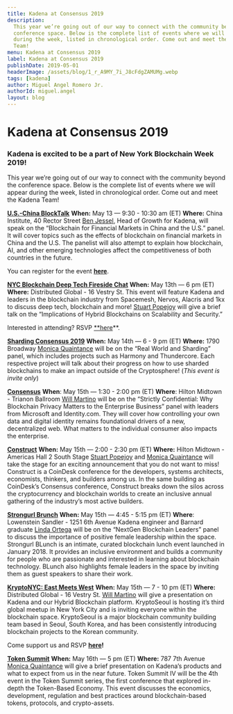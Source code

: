 ```yaml
---
title: Kadena at Consensus 2019
description:
  This year we’re going out of our way to connect with the community beyond the
  conference space. Below is the complete list of events where we will appear
  during the week, listed in chronological order. Come out and meet the Kadena
  Team!
menu: Kadena at Consensus 2019
label: Kadena at Consensus 2019
publishDate: 2019-05-01
headerImage: /assets/blog/1_r_A9MY_7i_J8cFdgZAMUMg.webp
tags: [kadena]
author: Miguel Angel Romero Jr.
authorId: miguel.angel
layout: blog
---
```


# Kadena at Consensus 2019

### Kadena is excited to be a part of New York Blockchain Week 2019!

This year we’re going out of our way to connect with the community beyond the
conference space. Below is the complete list of events where we will appear
during the week, listed in chronological order. Come out and meet the Kadena
Team!

**[U.S.-China BlockTalk](https://www.fintech4good.co/events-1/us-china-blocktalk)**
**When:** May 13 — 9:30 - 10:30 am (ET) **Where:** China Institute, 40 Rector
Street [Ben Jessel](http://twitter.com/benjessel), Head of Growth for Kadena,
will speak on the “Blockchain for Financial Markets in China and the U.S.”
panel. It will cover topics such as the effects of blockchain on financial
markets in China and the U.S. The panelist will also attempt to explain how
blockchain, AI, and other emerging technologies affect the competitiveness of
both countries in the future.

You can register for the event
**[here](https://www.fintech4good.co/events-1/us-china-blocktalk)**.

**[NYC Blockchain Deep Tech Fireside Chat](http://bit.ly/nycbfcKadena)**
**When:** May 13th — 6 pm (ET) **Where:** Distributed Global - 16 Vestry St.
This event will feature Kadena and leaders in the blockchain industry from
Spacemesh, Nervos, Alacris and 1kx to discuss deep tech, blockchain and more!
[Stuart Popejoy](https://twitter.com/sirlensalot) will give a brief talk on the
“Implications of Hybrid Blockchains on Scalability and Security.”

Interested in attending? RSVP [\*\*here](http://bit.ly/nycbfcKadena)\*\*.

**[Sharding Consensus 2019](https://www.eventbrite.com/e/sharding-consensus-2019-tickets-61205386960)**
**When:** May 14th — 6 - 9 pm (ET) **Where:** 1790 Broadway
[Monica Quaintance](http://twitter.com/quaintm) will be on the “Real World and
Sharding” panel, which includes projects such as Harmony and Thundercore. Each
respective project will talk about their progress on how to use sharded
blockchains to make an impact outside of the Cryptosphere! (_This event is
invite only_)

**[Consensus](https://www.coindesk.com/events/consensus-2019/agenda#agenda)**
**When**: May 15th — 1:30 - 2:00 pm (ET) **Where**: Hilton Midtown - Trianon
Ballroom [Will Martino](https://twitter.com/_wjmartino_) will be on the
“Strictly Confidential: Why Blockchain Privacy Matters to the Enterprise
Business” panel with leaders from Microsoft and Identity.com. They will cover
how controlling your own data and digital identity remains foundational drivers
of a new, decentralized web. What matters to the individual consumer also
impacts the enterprise.

**[Construct](https://www.coindesk.com/events/consensus-2019/construct)**
**When:** May 15th — 2:00 - 2:30 pm (ET) **Where:** Hilton Midtown - Americas
Hall 2 South Stage [Stuart Popejoy](http://twitter.com/sirlensalot) and
[Monica Quaintance](http://twitter.com/quaintm) will take the stage for an
exciting announcement that you do not want to miss! Construct is a CoinDesk
conference for the developers, systems architects, economists, thinkers, and
builders among us. In the same building as CoinDesk’s Consensus conference,
Construct breaks down the silos across the cryptocurrency and blockchain worlds
to create an inclusive annual gathering of the industry’s most active builders.

**[Strongurl Brunch](https://strongurl.splashthat.com/)** **When:** May 15th —
4:45 - 5:15 pm (ET) **Where**: Lowenstein Sandler - 1251 6th Avenue Kadena
engineer and Barnard graduate [Linda Ortega](https://twitter.com/linda_ioc) will
be on the “NextGen Blockchain Leaders” panel to discuss the importance of
positive female leadership within the space. Strongurl BLunch is an intimate,
curated blockchain lunch event launched in January 2018. It provides an
inclusive environment and builds a community for people who are passionate and
interested in learning about blockchain technology. BLunch also highlights
female leaders in the space by inviting them as guest speakers to share their
work.

**[KryptoNYC: East Meets West](http://bit.ly/KadenaKryptoNYC)** **When:** May
15th — 7 - 10 pm (ET) **Where:** Distributed Global - 16 Vestry St.
[Will Martino](https://twitter.com/_wjmartino_) will give a presentation on
Kadena and our Hybrid Blockchain platform. KryptoSeoul is hosting it’s third
global meetup in New York City and is inviting everyone within the blockchain
space. KryptoSeoul is a major blockchain community building team based in Seoul,
South Korea, and has been consistently introducing blockchain projects to the
Korean community.

Come support us and RSVP **[here](http://bit.ly/KadenaKryptoNYC)!**

**[Token Summit](http://tokensummit.com/)** **When:** May 16th — 5 pm (ET)
**Where:** 787 7th Avenue [Monica Quaintance](http://twitter.com/quaintm) will
give a brief presentation on Kadena’s products and what to expect from us in the
near future. Token Summit IV will be the 4th event in the Token Summit series,
the first conference that explored in-depth the Token-Based Economy. This event
discusses the economics, development, regulation and best practices around
blockchain-based tokens, protocols, and crypto-assets.

